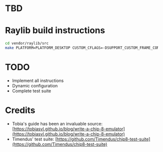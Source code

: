 # TBD

# Raylib build instructions
```bash
cd vendor/raylib/src
make PLATFORM=PLATFORM_DESKTOP CUSTOM_CFLAGS=-DSUPPORT_CUSTOM_FRAME_CONTROL=1
```

# TODO
- Implement all instructions
- Dynamic configuration
- Complete test suite

# Credits
- Tobia's guide has been an invaluable source: [https://tobiasvl.github.io/blog/write-a-chip-8-emulator](https://tobiasvl.github.io/blog/write-a-chip-8-emulator)
- Timendus' test suite: [https://github.com/Timendus/chip8-test-suite](https://github.com/Timendus/chip8-test-suite)

